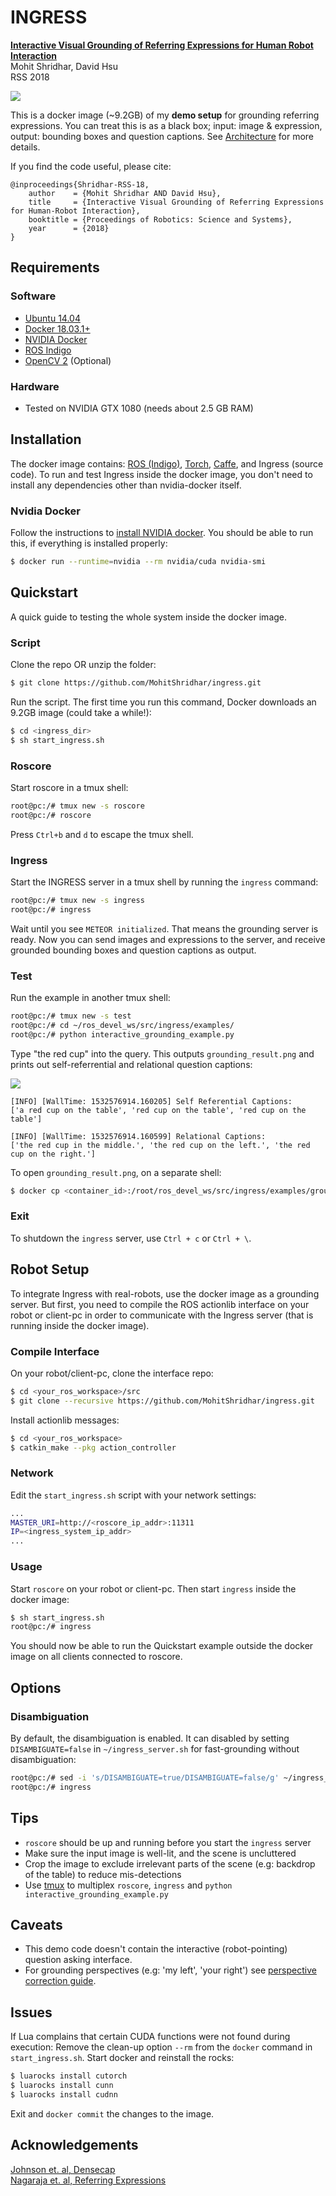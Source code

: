# INGRESS

[**Interactive Visual Grounding of Referring Expressions for Human Robot Interaction**](http://www.roboticsproceedings.org/rss14/p28.pdf)  
Mohit Shridhar, David Hsu  
RSS 2018

![](data/main_fig_paper.jpg)

This is a docker image (~9.2GB) of my **demo setup** for grounding referring expressions. You can treat this is as a black box; input: image & expression, output: bounding boxes and question captions. See [Architecture](docs/arch.md) for more details.   

If you find the code useful, please cite:

```
@inproceedings{Shridhar-RSS-18, 
    author    = {Mohit Shridhar AND David Hsu}, 
    title     = {Interactive Visual Grounding of Referring Expressions for Human-Robot Interaction}, 
    booktitle = {Proceedings of Robotics: Science and Systems}, 
    year      = {2018}
} 
```

## Requirements

### Software
- [Ubuntu 14.04](http://releases.ubuntu.com/14.04/)
- [Docker 18.03.1+](https://docs.docker.com/install/linux/docker-ce/ubuntu/#install-docker-ce)
- [NVIDIA Docker](https://github.com/NVIDIA/nvidia-docker)
- [ROS Indigo](http://wiki.ros.org/indigo/Installation/Ubuntu) 
- [OpenCV 2](https://docs.opencv.org/3.4.1/d2/de6/tutorial_py_setup_in_ubuntu.html) (Optional)

### Hardware
- Tested on NVIDIA GTX 1080 (needs about 2.5 GB RAM)
	

## Installation

The docker image contains: [ROS (Indigo)](http://wiki.ros.org/indigo), [Torch](http://torch.ch/), [Caffe](http://caffe.berkeleyvision.org/), and Ingress (source code). To run and test Ingress inside the docker image, you don't need to install any dependencies other than nvidia-docker itself.

<!--However, for a server-client setup, you need to clone this repo on both the server & client, and compile the interface on the client side (see below). The client can also be the shell running the docker image.-->   

### Nvidia Docker 

Follow the instructions to [install NVIDIA docker](https://github.com/NVIDIA/nvidia-docker). You should be able to run this, if everything is installed properly:
```bash
$ docker run --runtime=nvidia --rm nvidia/cuda nvidia-smi
```


## Quickstart

A quick guide to testing the whole system inside the docker image.  

### Script

Clone the repo OR unzip the folder:
```bash
$ git clone https://github.com/MohitShridhar/ingress.git 
```

Run the script. The first time you run this command, Docker downloads an 9.2GB image (could take a while!):
```bash
$ cd <ingress_dir>
$ sh start_ingress.sh
```

### Roscore

Start roscore in a tmux shell:
```bash
root@pc:/# tmux new -s roscore
root@pc:/# roscore
```

Press `Ctrl+b` and `d` to escape the tmux shell.  

### Ingress

Start the INGRESS server in a tmux shell by running the `ingress` command:
```bash
root@pc:/# tmux new -s ingress
root@pc:/# ingress
```

Wait until you see `METEOR initialized`. That means the grounding server is ready. Now you can send images and expressions to the server, and receive grounded bounding boxes and question captions as output.  

### Test

Run the example in another tmux shell:

```bash
root@pc:/# tmux new -s test
root@pc:/# cd ~/ros_devel_ws/src/ingress/examples/
root@pc:/# python interactive_grounding_example.py
```

Type "the red cup" into the query. This outputs `grounding_result.png` and prints out self-referrential and relational question captions:

![](data/grounding_result.png)

```
[INFO] [WallTime: 1532576914.160205] Self Referential Captions:
['a red cup on the table', 'red cup on the table', 'red cup on the table']

[INFO] [WallTime: 1532576914.160599] Relational Captions:
['the red cup in the middle.', 'the red cup on the left.', 'the red cup on the right.']
```

To open `grounding_result.png`, on a separate shell:

```bash
$ docker cp <container_id>:/root/ros_devel_ws/src/ingress/examples/grounding_result.png ./
```

### Exit

To shutdown the `ingress` server, use `Ctrl + c` or `Ctrl + \`.


## Robot Setup

To integrate Ingress with real-robots, use the docker image as a grounding server. But first, you need to compile the ROS actionlib interface on your robot or client-pc in order to communicate with the Ingress server (that is running inside the docker image).

### Compile Interface 

On your robot/client-pc, clone the interface repo:
```bash
$ cd <your_ros_workspace>/src
$ git clone --recursive https://github.com/MohitShridhar/ingress.git
```

Install actionlib messages:
```bash
$ cd <your_ros_workspace>
$ catkin_make --pkg action_controller
```

### Network 

Edit the `start_ingress.sh` script with your network settings:
```bash
...
MASTER_URI=http://<roscore_ip_addr>:11311
IP=<ingress_system_ip_addr>
...
```

### Usage

Start `roscore` on your robot or client-pc. Then start `ingress` inside the docker image:

```bash
$ sh start_ingress.sh
root@pc:/# ingress
```

You should now be able to run the Quickstart example outside the docker image on all clients connected to roscore.

## Options

### Disambiguation

By default, the disambiguation is enabled. It can disabled by setting `DISAMBIGUATE=false` in `~/ingress_server.sh` for fast-grounding without disambiguation:

```bash
root@pc:/# sed -i 's/DISAMBIGUATE=true/DISAMBIGUATE=false/g' ~/ingress_server.sh
root@pc:/# ingress
```

## Tips

- `roscore` should be up and running before you start the `ingress` server
- Make sure the input image is well-lit, and the scene is uncluttered
- Crop the image to exclude irrelevant parts of the scene (e.g: backdrop of the table) to reduce mis-detections
- Use [tmux](http://manpages.ubuntu.com/manpages/xenial/man1/tmux.1.html) to multiplex `roscore`, `ingress` and `python interactive_grounding_example.py`

## Caveats

- This demo code doesn't contain the interactive (robot-pointing) question asking interface.
- For grounding perspectives (e.g: 'my left', 'your right') see [perspective correction guide](docs/persp.md).

## Issues

If Lua complains that certain CUDA functions were not found during execution: Remove the clean-up option `--rm` from the `docker` command in `start_ingress.sh`. Start docker and reinstall the rocks:

```bash
$ luarocks install cutorch
$ luarocks install cunn
$ luarocks install cudnn
```

Exit and `docker commit` the changes to the image.

## Acknowledgements

[Johnson et. al, Densecap](https://github.com/jcjohnson/densecap)  
[Nagaraja et. al, Referring Expressions](https://github.com/varun-nagaraja/referring-expressions)


